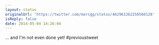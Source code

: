 ```yaml
---
layout: status
originalUrl: 'https://twitter.com/marcgg/status/462961362256560128'
isReply: false
date: 2014-05-04 14:26:04
---
```


... and I'm not even done yet! #previoustweet
